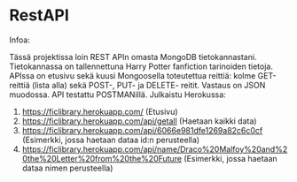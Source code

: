 # RestAPI

Infoa:

Tässä projektissa loin REST APIn omasta MongoDB tietokannastani. Tietokannassa on tallennettuna Harry Potter fanfiction tarinoiden tietoja.
APIssa on etusivu sekä kuusi Mongoosella toteutettua reittiä: kolme GET-reittiä (lista alla) sekä POST-, PUT- ja DELETE- reitit.
Vastaus on JSON muodossa.
API testattu POSTMANillä.
Julkaistu Herokussa:
1. https://ficlibrary.herokuapp.com/ (Etusivu)
2. https://ficlibrary.herokuapp.com/api/getall (Haetaan kaikki data)
3. https://ficlibrary.herokuapp.com/api/6066e981dfe1269a82c6c0cf (Esimerkki, jossa haetaan dataa id:n perusteella)
4. https://ficlibrary.herokuapp.com/api/name/Draco%20Malfoy%20and%20the%20Letter%20from%20the%20Future (Esimerkki, jossa haetaan dataa nimen perusteella)

